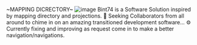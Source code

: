 ~MAPPING DICRECTORY~
![image](https://github.com/user-attachments/assets/fe1f9c3b-731e-4640-9807-a7841a47c6f3)
Bint74 is a Software Solution inspired by mapping directory and projections. 
👬 Seeking Collaborators from all around to chime in on an amazing transitioned development software...
⚙️ Currently fixing and improving as request come in to make a better navigation/navigations.
